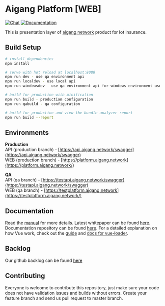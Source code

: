 # Aigang Platform [WEB]
[![Chat](https://badges.gitter.im/org.png)](https://gitter.im/AigangNetwork/Lobby?utm_source=share-link&utm_medium=link&utm_campaign=share-link) [![Documentation](https://readthedocs.org/projects/ansicolortags/badge/?version=latest)](http://aigang.readthedocs.io/en/latest/)


This is presentation layer of [aigang.network](https://aigang.network) product for Iot insurance.

## Build Setup

``` bash
# install dependencies
npm install

# serve with hot reload at localhost:8080
npm run dev - use qa environment api
npm run localdev - use local api
npm run windowsdev - use qa environment api for windows environment users

# build for production with minification
npm run build - production configuration
npm run qabuild - qa configuration

# build for production and view the bundle analyzer report
npm run build --report
```
## Environments
**Production**  
API (production branch) - [https://api.aigang.network/swagger](https://api.aigang.network/swagger)  
WEB (production branch) - [https://platform.aigang.network](https://platform.aigang.network/)  
  
**QA**  
API (qa branch) - [https://testapi.aigang.network/swagger](https://testapi.aigang.network/swagger)  
WEB (qa branch) - [https://testplatform.aigang.network](https://testplatform.aigang.network/)  
  
## Documentation

Read the  [manual](https://aigang.readthedocs.io/en/latest/)  for more details. Latest whitepaper can be found [here](https://aigang.network/whitepaper). Documentation repository can be found [here](https://github.com/AigangNetwork/aigang-docs). For a detailed explanation on how Vue work, check out the [guide](http://vuejs-templates.github.io/webpack/) and [docs for vue-loader](http://vuejs.github.io/vue-loader).

## Backlog
Our github backlog can be found [here](https://github.com/AigangNetwork/aigang-platform-web/projects/1)


## Contributing

Everyone is welcome to contribute this repository, just make sure your code does not have validation issues and builds without errors. Create your feature branch and send us pull request to master branch.
